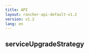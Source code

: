 ```yaml
---
title: API
layout: rancher-api-default-v1.2
version: v1.2
lang: en
---
```


## serviceUpgradeStrategy





